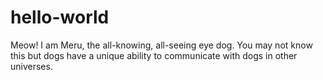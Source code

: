 # hello-world

Meow! I am Meru, the all-knowing, all-seeing eye dog. You may not know this but dogs have a unique ability to communicate with dogs in other universes.
